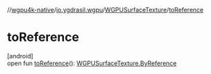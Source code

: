 //[wgpu4k-native](../../../index.md)/[io.ygdrasil.wgpu](../index.md)/[WGPUSurfaceTexture](index.md)/[toReference](to-reference.md)

# toReference

[android]\
open fun [toReference](to-reference.md)(): [WGPUSurfaceTexture.ByReference](../../io.ygdrasil.wgpu.android/-w-g-p-u-surface-texture/-by-reference/index.md)